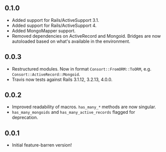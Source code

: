 ## 0.1.0

* Added support for Rails/ActiveSupport 3.1.
* Added support for Rails/ActiveSupport 4.
* Added MongoMapper support.
* Removed dependencies on ActiveRecord and Mongoid. Bridges are now autoloaded based on what's available in the environment.

## 0.0.3

* Restructured modules. Now in format `Consort::FromORM::ToORM`, e.g. `Consort::ActiveRecord::Mongoid`.
* Travis now tests against Rails 3.1.12, 3.2.13, 4.0.0.

## 0.0.2

* Improved readability of macros. `has_many_*` methods are now singular.
* `has_many_mongoids` and `has_many_active_records` flagged for deprecation.

## 0.0.1

* Initial feature-barren version!